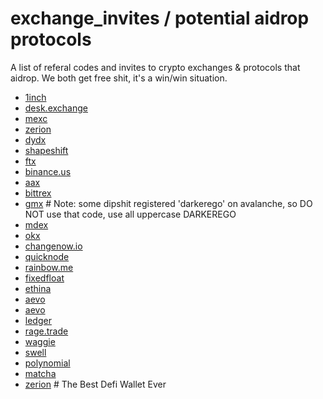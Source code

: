 # exchange_invites / potential aidrop protocols
A list of referal codes and invites to crypto exchanges & protocols that aidrop. We both get free shit, it's a win/win situation. 
- [1inch](https://gov.1inch.io/dashboard?refcode=0x2474AD6c3EBAFcb981b1E639263E90cC68a404Bb)
- [desk.exchange](https://desk.exchange/referral?ref=73JVJRH&register-channel=referral-link)
- [mexc](https://promote.mexc.com/r/BV8zOLmJ)
- [zerion](https://link.zerion.io/referral?code=8EPG68WG0)
- [dydx](https://dydx.exchange/r/QCQPMLOL)
- [shapeshift](https://auth.shapeshift.com/signup?af=8RKXY9NJbuU5QauN)
- [ftx](https://ftx.com/referrals#a=12152931)
- [binance.us](https://accounts.binance.us/en/register?ref=53953659)
- [aax](https://www.aax.com/invite/sign-up?inviteCode=XDqLrRCGx1gr4)
- [bittrex](https://bittrex.com/discover/join?referralCode=O3W-NWS-UZU)
- [gmx](https://app.gmx.io/#/trade/?ref=DARKEREGO) # Note: some dipshit registered 'darkerego' on avalanche, so DO NOT use that code, use all uppercase DARKEREGO
- [mdex](https://ht.mdex.co/#/referral?id=4kazFsTH)
- [okx](https://www.okx.com/join/29976238)
- [changenow.io](https://changenow.app.link/referral?link_id=5c5efadb3aa700)
- [quicknode](https://www.quicknode.com/?via=darkerego)
- [rainbow.me](https://rainbow.me/points?ref=NYPVQ2)
- [fixedfloat](https://fixedfloat.com/?ref=79uuzm7a)
- [ethina](app.ethena.fi/join/yma7f)
- [aevo](https://app.aevo.xyz/r/Gifted-Cotton-Zhou)
- [aevo](https://app.aevo.xyz/r/Kindhearted-Handsome-Carlson-Wee)
- [ledger](https://shop.ledger.com/pages/referral-program?referral_code=DZHTFVQWDZN6Z)
- [rage.trade](https://www.app.rage.trade/?ref=darkerego)
- [waggie](https://t.me/wagiebot?start=darkerego)
- [swell](https://app.swellnetwork.io/restake?ref=0xa0e266f9bf8d532f9e0694d8d09374e47c11ce54)
- [polynomial](https://polynomial.fi/en/mainnet/referrals/darkrego)
- [matcha](https://matcha.xyz?rewardsRef=0x6bd6Aa5c11Ef55becC809B80a1283BE80f73B49F)
- [zerion](https://link.zerion.io/referral?code=K3TKJETMM) # The Best Defi Wallet Ever
